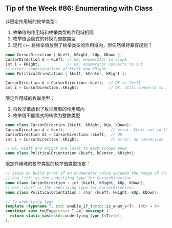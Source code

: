 ## Tip of the Week #86: Enumerating with Class

非限定作用域的枚举类型：

1. 枚举值的作用域和枚举类型的作用域相同
2. 枚举值会隐式的转换为整数类型
3. 现代 `C++` 将枚举值放到了枚举类型的作用域内，但任然保持兼容规则 1

```c++
enum CursorDirection { kLeft, kRight, kUp, kDown };
CursorDirection d = kLeft; // OK: enumerator in scope
int i = kRight;            // OK: enumerator converts to int
// error: redeclarations of kLeft and kRight
enum PoliticalOrientation { kLeft, kCenter, kRight };

CursorDirection d = CursorDirection::kLeft;  // OK in C++11
int i = CursorDirection::kRight;             // OK: still converts to int
```

限定作用域的枚举类型：

1. 将枚举值放到了枚举类型的作用域内
2. 枚举值不能隐式的转换为整数类型

```c++
enum class CursorDirection {kLeft, kRight, kUp, kDown};
CursorDirection d = kLeft;                    // error: kLeft not in this scope
CursorDirection d2 = CursorDirection::kLeft;  // OK
int i = CursorDirection::kRight;              // error: no conversion

// OK: kLeft and kRight are local to each scoped enum
enum class PoliticalOrientation {kLeft, kCenter, kRight};
```

限定作用域的枚举类型的枚举值类型指定：

```c++
// Issue an build error if an enumerator value exceeds the range of the underlying type
// Use "int" as the underlying type for CursorDirection
enum class CursorDirection : int {kLeft, kRight, kUp, kDown};
// Use "char" as the underlying type for CursorDirection
enum class PoliticalOrientation : char {kLeft, kRight, kUp, kDown};

// to underlying type
template <typename T, std::enable_if_t<std::is_enum_v<T>, int> = 0>
constexpr auto toUType(const T &e) noexcept {
  return static_cast<std::underlying_type_t<T>>(e);
};
```

